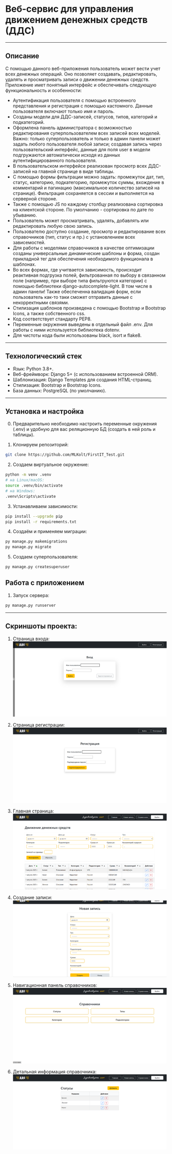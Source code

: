 # Веб-сервис для управления движением денежных средств (ДДС)

---

## Описание

С помощью данного веб-приложения пользователь может вести учет всех
денежных операций. Оно позволяет создавать, редактировать, 
удалять и просматривать записи о движении денежных
средств. 
Приложение имет понятный интерфейс и обеспечивать следующую функциональность и особенности:
- Аутентификация пользователя с помощью встроенного представления и регистрация с помощью кастомного.
Данные пользователя включают только имя и пароль.
- Созданы модели для ДДС-записей, статусов, типов, категорий и подкатегорий.
- Оформлена панель администратора с возможностью редактирования суперпользователем всех записей всех моделей. Важно: 
только суперпользователь и только в админ панели может задать любого пользователя любой записи; 
создавая запись через пользовательский интерфейс, данные для поля user в модели подгружаются автоматически исходя из
данных аутентифицированного пользователя.
- В пользовательском интерфейсе реализован просмотр всех ДДС-записей на главной странице в виде таблицы.
- С помощью формы фильтрации можно задать: промежуток дат, тип, статус, категорию, подкатегорию, промежуток суммы,
вхождение в комментарий и пагинацию (максимальное количество записей на странице). Фильтрация сохраняется в сессии и выполняется на серверной стороне.
- Также с помощью JS по каждому столбцу реализована сортировка на клиентской стороне. По умолчанию - сортировка по дате по убыванию.
- Пользователь может просматривать, удалять, добавлять или редактировать любую свою запись.
- Пользователю доступно создание, просмотр и редактирование всех справочников (тип, статус и пр.) с установлением всех зависемостей.
- Для работы с моделями справочников в качестве оптимизации созданы универсальные динамические шаблоны и форма, создан 
прикладной тег для обеспечения необходимого функционала в шаблонах.
- Во всех формах, где учитвается зависимость, происходит реактивная подгрузка полей, фильтрованная по выбору в связанном поле
  (например, при выборе типа фильтруются категории) с помощью библиотеки django-autocomplete-light. В том числе в админ панели!
Также обеспеченна валидация форм, если пользователь как-то таки сможет отправить данные с некорректными связями.
- Стилизация шаблонов произведена с помощью Bootstrap и Bootstrap Icons, а также собственного css.
- Код соответствует стандарту PEP8.
- Переменные окружения выведены в отдельный файл .env. Для работы с ними используется библиотека dotenv.
- Для чистоты кода были использованы black, isort и flake8.

---

## Технологический стек
* Язык: Python 3.8+.
* Веб-фреймворк: Django 5+ (с использованием встроенной ORM).
* Шаблонизация: Django Templates для создания HTML-страниц.
* Стилизация: Bootstrap и Bootstrap Icons.
* База данных: PostgreSQL (по умолчанию).

---

## Установка и настройка
0) Предварительно необходимо настроить переменные окружения (.env) и удобную для вас реляционную БД (создать в ней роль и таблицы).

1) Клонируем репозиторий:
```bash
git clone https://github.com/MLKolt/FirstIT_Test.git
```
2) Создаем виртуальное окружение:
```bash
python -m venv .venv
# на Linux/macOS:
source .venv/bin/activate
# на Windows:
.venv\Scripts\activate
```
3) Устанавливаем зависимости:
```bash
pip install --upgrade pip
pip install -r requirements.txt
```
4) Создаём и применяем миграции:
```bash
py manage.py makemigrations
py manage.py migrate
```
5) Создаем суперпользователя:
```bash
py manage.py createsuperuser
```

## Работа с приложением
1) Запуск сервера:
```bash
py manage.py runserver
```

---

## Скриншоты проекта:
1) Страница входа:
![Вход.png](Скриншоты/Вход.png)  
  

2) Страница регистрации:
![Регистрация.png](Скриншоты/Регистрация.png)  
  

3) Главная страница:
![Главная.png](Скриншоты/Главная.png)  
  

4) Создание записи:
![Создание записи.png](Скриншоты/Создание%20записи.png)  
  

5) Навигационная панель справочников:
![Навигационная страница по справочникам.png](Скриншоты/Навигационная%20страница%20по%20справочникам.png)


6) Детальная информация справочника:
![Детальная информация справочника.png](Скриншоты/Детальная%20информация%20справочника.png)
